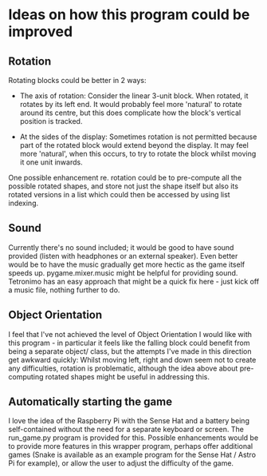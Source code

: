 # Ideas on how this program could be improved

## Rotation

Rotating blocks could be better in 2 ways:

 - The axis of rotation: Consider the linear 3-unit block. When
   rotated, it rotates by its left end. It would probably feel
   more 'natural' to rotate around its centre, but this does
   complicate how the block's vertical position is tracked.

 - At the sides of the display: Sometimes rotation is not
   permitted because part of the rotated block would extend
   beyond the display. It may feel more 'natural', when this
   occurs, to try to rotate the block whilst moving it one
   unit inwards.

One possible enhancement re. rotation could be to pre-compute all the
possible rotated shapes, and store not just the shape itself but also
its rotated versions in a list which could then be accessed by using
list indexing.

## Sound
Currently there's no sound included; it would be good to have sound
provided (listen with headphones or an external speaker). Even better
would be to have the music gradually get more hectic as the game itself
speeds up. pygame.mixer.music might be helpful for providing sound.
Tetronimo has an easy approach that might be a quick fix here - just
kick off a music file, nothing further to do.

## Object Orientation

I feel that I've not achieved the level of Object Orientation I would
like with this program - in particular it feels like the falling block
could benefit from being a separate object/ class, but the attempts
I've made in this direction get awkward quickly: Whilst moving left,
right and down seem not to create any difficulties, rotation is
problematic, although the idea above about pre-computing rotated
shapes might be useful in addressing this.

## Automatically starting the game

I love the idea of the Raspberry Pi with the Sense Hat and a battery
being self-contained without the need for a separate keyboard or
screen. The run_game.py program is provided for this. Possible
enhancements would be to provide more features in this wrapper
program, perhaps offer additional games (Snake is available as an
example program for the Sense Hat / Astro Pi for example), or allow
the user to adjust the difficulty of the game.
